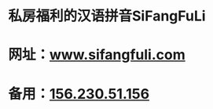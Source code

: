 # 私房福利的汉语拼音SiFangFuLi
# 网址：<a href="http://www.sifangfuli.com/" rel="nofollow">www.sifangfuli.com</a>
# 备用：<a href="http://156.230.51.156/" rel="nofollow">156.230.51.156</a>
